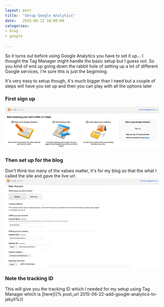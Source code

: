 ```yaml
---
layout: post
title:  "Setup Google Analytics"
date:   2015-06-22 18:00:00
categories: 
- blog
- google

---
```

So it turns out before using Google Analytics you have to set it up... I thought the Tag Manager might handle the basic setup but I guess not.  So you kind of end up going down the rabbit hole of setting up a lot of different Google services, I'm sure this is just the beginning.

It's very easy to setup though, it's much bigger than I need but a couple of steps will have you set up and then you can play with all the options later

### First sign up
![analytics1](/assets/img/setup-google-analytics-account/analytics1.png)

### Then set up for the blog
Don't think too many of the values matter, it's for my blog so that the what I called the site and gave the live url.
![analytics2](/assets/img/setup-google-analytics-account/analytics2.png)

### Note the tracking ID
This will give you the tracking ID which I needed for my setup using Tag Manager which is  [here]({% post_url 2015-06-22-add-google-analytics-to-jekyll%})